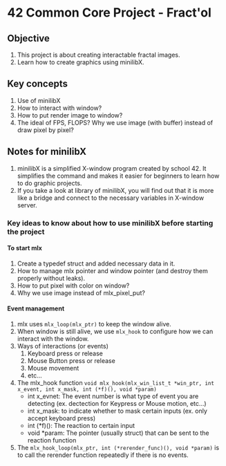 # 42 Common Core Project - Fract'ol

## Objective

1. This project is about creating interactable fractal images.
2. Learn how to create graphics using minilibX.

## Key concepts

1. Use of minilibX
2. How to interact with window?
3. How to put render image to window?
4. The ideal of FPS, FLOPS? Why we use image (with buffer) instead of draw pixel by pixel?

## Notes for minilibX

1. minilibX is a simplified X-window program created by school 42. It simplifies the command and makes it easier for beginners to learn how to do graphic projects.
2. If you take a look at library of minilibX, you will find out that it is more like a bridge and connect to the necessary variables in X-window server.

### Key ideas to know about how to use minilibX before starting the project

#### To start mlx

1. Create a typedef struct and added necessary data in it.
2. How to manage mlx pointer and window pointer (and destroy them properly without leaks).
3. How to put pixel with color on window?
4. Why we use image instead of mlx_pixel_put?

#### Event management

1. mlx uses ```mlx_loop(mlx_ptr)``` to keep the window alive.
2. When window is still alive, we use ```mlx_hook``` to configure how we can interact with the window.
3. Ways of interactions (or events)
	1. Keyboard press or release
	2. Mouse Button press or release
	3. Mouse movement
	4. etc...
4. The mlx_hook function ```void mlx_hook(mlx_win_list_t *win_ptr, int x_event, int x_mask, int (*f)(), void *param)```
	- int x_evnet: The event number is what type of event you are detecting (ex. dectection for Keypress or Mouse motion, etc...)
	- int x_mask: to indicate whether to mask certain inputs (ex. only accept keyboard press)
	- int (*f)(): The reaction to certain input
	- void *param: The pointer (usually struct) that can be sent to the reaction function
5. The ```mlx_hook_loop(mlx_ptr, int (*rerender_func)(), void *param)``` is to call the rerender function repeatedly if there is no events.

